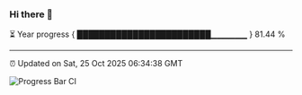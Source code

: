 ### Hi there 👋

⏳ Year progress { ████████████████████████▁▁▁▁▁▁ } 81.44 %

---

⏰ Updated on Sat, 25 Oct 2025 06:34:38 GMT

![Progress Bar CI](https://github.com/DhruviPatel157/GitHub-Actions-Demo/workflows/Progress%20Bar%20CI/badge.svg)
